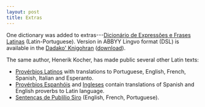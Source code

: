 ```yaml
---
layout: post
title: Extras
---
```


One dictionary was added to extras---[Dicionário de Expressões e Frases Latinas](https://hkocher.info/minha_pagina/dicionario/0dicionario.htm) (Latin-Portuguese). Version in ABBYY Lingvo format (DSL) is available in the [Dadako' Knigohran](http://dadako.narod.ru/paperpoe.htm) ([download](http://dadako.narod.ru/GoldenDict/lat-por_FrasesLatinas_1_0.zip)).

The same author, Henerik Kocher, has made public several other Latin texts:

- [Provérbios Latinos](https://hkocher.info/minha_pagina/adagia/adagia.htm) with translations to Portuguese, English, French, Spanish, Italian and Esperanto.
- [Provérbios Espanhóis](https://hkocher.info/minha_pagina/hispano/hispano.htm) and [Ingleses](https://hkocher.info/minha_pagina/anglo/anglo.htm) contain translations of Spanish and English proverbs to Latin language.
- [Sentenças de Publílio Siro](https://hkocher.info/minha_pagina/siro/siro.htm) (English, French, Portuguese).
